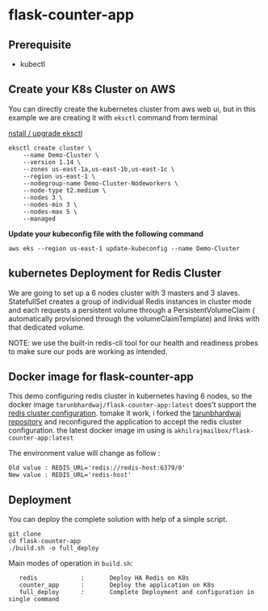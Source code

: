 # flask-counter-app

## Prerequisite

* kubectl


## Create your K8s Cluster on AWS

You can directly create the kubernetes cluster from aws web ui, but in this example we are creating it with `eksctl` command from terminal

[nstall / upgrade eksctl](https://docs.aws.amazon.com/eks/latest/userguide/eksctl.html)

```
eksctl create cluster \
    --name Demo-Cluster \
    --version 1.14 \
    --zones us-east-1a,us-east-1b,us-east-1c \
    --region us-east-1 \
    --nodegroup-name Demo-Cluster-Nodeworkers \
    --node-type t2.medium \
    --nodes 3 \
    --nodes-min 3 \
    --nodes-max 5 \
    --managed
```

**Update your kubeconfig file with the following command**

```
aws eks --region us-east-1 update-kubeconfig --name Demo-Cluster
```

## kubernetes Deployment for Redis Cluster

We are going to set up a 6 nodes cluster with 3 masters and 3 slaves. StatefullSet creates a group of individual Redis instances in cluster mode and each requests a persistent volume through a PersistentVolumeClaim ( automatically provisioned through the volumeClaimTemplate) and links with that dedicated volume.

NOTE: we use the built-in redis-cli tool for our health and readiness probes to make sure our pods are working as intended.


## Docker image for flask-counter-app

This demo configuring redis cluster in kubernetes having 6 nodes, so the docker image `tarunbhardwaj/flask-counter-app:latest` does't support the [redis cluster configuration](https://redis-py-cluster.readthedocs.io/en/master/). tomake it work, i forked the [tarunbhardwaj repository](https://github.com/tarunbhardwaj/flask-counter-app.git) and reconfigured the application to accept the redis cluster configuration. the latest docker image im using is ``akhilrajmailbox/flask-counter-app:latest``

The environment value will change as follow : 

```
Old value : REDIS_URL='redis://redis-host:6379/0'
New value : REDIS_URL='redis-host'
```


## Deployment

You can deploy the complete solution with help of a simple script.

```
git clone 
cd flask-counter-app
./build.sh -o full_deploy
```


Main modes of operation in `build.sh`:

```
   redis            :       Deploy HA Redis on K8s
   counter_app      :       Deploy the application on K8s
   full_deploy      :       Complete Deployment and configuration in single command
```